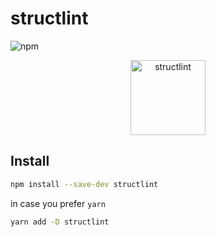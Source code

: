 # structlint

![npm](https://img.shields.io/npm/v/structlint?style=flat-square)

<p align="center">
  <img src="" width="120" alt="structlint">
</p>

## Install

```sh
npm install --save-dev structlint
```
in case you prefer `yarn`
```sh
yarn add -D structlint
```
